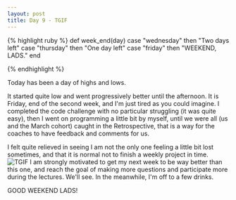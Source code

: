 ```yaml
---
layout: post
title: Day 9 - TGIF
---
```


{% highlight ruby %}
def week_end(day)
	case "wednesday" then "Two days left"
	case "thursday" then "One day left"
	case "friday" then "WEEKEND, LADS."
end

{% endhighlight %}

Today has been a day of highs and lows.




It started quite low and went progressively better until the afternoon.
It is Friday, end of the second week, and I'm just tired as you could imagine.
I completed the code challenge with no particular struggling (it was quite easy), then I went on programming a little bit by myself, until we were all (us and the March cohort) caught in the Retrospective, that is a way for the coaches to have feedback and comments for us.

I felt quite relieved in seeing I am not the only one feeling a little bit lost sometimes, and that it is normal not to finish a weekly project in time.
![TGIF](http://federicomaffei.github.io/public/images/tgif.jpg)
I am strongly motivated to get my next week to be way better than this one, and reach the goal of making more questions and participate more during the lectures. We'll see. In the meanwhile, I'm off to a few drinks. 

GOOD WEEKEND LADS!



<!-- <img src="http://www.mamatoga.com/wp-content/uploads/2012/11/tgif_14.jpeg" alt="tgif"> -->